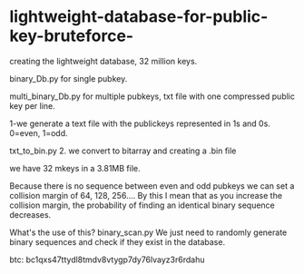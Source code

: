 # lightweight-database-for-public-key-bruteforce-
creating the lightweight database, 32 million keys.

binary_Db.py
for single pubkey.

multi_binary_Db.py
for multiple pubkeys, txt file with one compressed public key per line.

1-we generate a text file with the publickeys represented in 1s and 0s.
0=even,
1=odd.

txt_to_bin.py
2. we convert to bitarray  and creating a .bin file



we have 32 mkeys in a 3.81MB file.

Because there is no sequence between even and odd pubkeys we can set a collision margin of 64, 128, 256....
By this I mean that as you increase the collision margin, the probability of finding an identical binary sequence decreases.


What's the use of this?
binary_scan.py
We just need to randomly generate binary sequences and check if they exist in the database.

btc: bc1qxs47ttydl8tmdv8vtygp7dy76lvayz3r6rdahu


